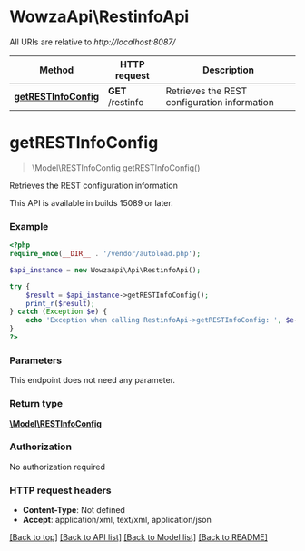 # WowzaApi\RestinfoApi

All URIs are relative to *http://localhost:8087/*

Method | HTTP request | Description
------------- | ------------- | -------------
[**getRESTInfoConfig**](RestinfoApi.md#getRESTInfoConfig) | **GET** /restinfo | Retrieves the REST configuration information


# **getRESTInfoConfig**
> \Model\RESTInfoConfig getRESTInfoConfig()

Retrieves the REST configuration information

This API is available in builds 15089 or later.

### Example
```php
<?php
require_once(__DIR__ . '/vendor/autoload.php');

$api_instance = new WowzaApi\Api\RestinfoApi();

try {
    $result = $api_instance->getRESTInfoConfig();
    print_r($result);
} catch (Exception $e) {
    echo 'Exception when calling RestinfoApi->getRESTInfoConfig: ', $e->getMessage(), PHP_EOL;
}
?>
```

### Parameters
This endpoint does not need any parameter.

### Return type

[**\Model\RESTInfoConfig**](../Model/RESTInfoConfig.md)

### Authorization

No authorization required

### HTTP request headers

 - **Content-Type**: Not defined
 - **Accept**: application/xml, text/xml, application/json

[[Back to top]](#) [[Back to API list]](../../README.md#documentation-for-api-endpoints) [[Back to Model list]](../../README.md#documentation-for-models) [[Back to README]](../../README.md)

